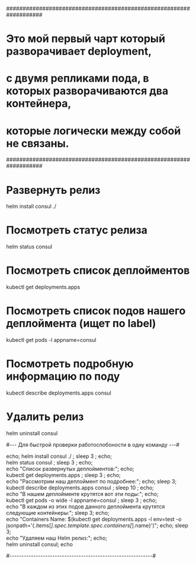 ###################################################################
# Это мой первый чарт который разворачивает deployment,
# c двумя репликами пода, в которых разворачиваются два контейнера,
# которые логически между собой не связаны.
###################################################################

# Развернуть релиз
helm install consul ./


# Посмотреть статус релиза
helm status consul


# Посмотреть список деплойментов
kubectl get deployments.apps


# Посмотреть список подов нашего деплоймента (ищет по label)
kubectl get pods -l appname=consul



# Посмотреть подробную информацию по поду
kubectl describe deployments.apps consul



# Удалить релиз
helm uninstall consul


#--- Для быстрой проверки работоспобоности в одну команду ---#

echo; helm install consul ./ ; sleep 3 ; echo; \
helm status consul ; sleep 3 ; echo; \
echo "Список развернутых деплойментов:"; echo; \
kubectl get deployments.apps ; sleep 3 ; echo; \
echo "Рассмотрим наш деплоймент по подробнее:"; echo; sleep 3; \
kubectl describe deployments.apps consul ; sleep 10 ; echo; \
echo "В нашем деплойменте крутятся вот эти поды:"; echo; \
kubectl get pods -o wide -l appname=consul ; sleep 3 ; echo; \
echo "В каждом из этих подов данного деплоймента крутятся следующие контейнеры:"; sleep 3; echo; \
echo "Containers Name: $(kubectl get deployments.apps -l env=test -o jsonpath='{.items[*].spec.template.spec.containers[*].name}')"; echo; sleep 3; \
echo "Удаляем наш Helm релиз:"; echo; \
helm uninstall consul; echo

#------------------------------------------------------------#
